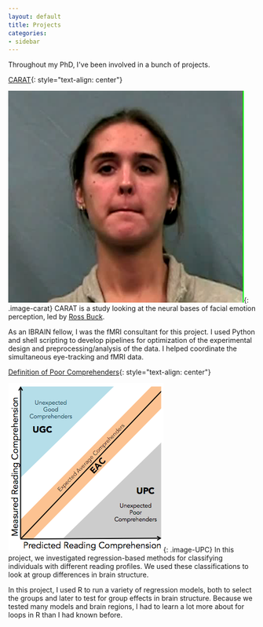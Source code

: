 ```yaml
---
layout: default
title: Projects
categories:
- sidebar
---
```


Throughout my PhD, I've been involved in a bunch of projects. 

[CARAT](https://github.com/kryherd/CARAT){: style="text-align: center"}

![CARAT](/CARAT.png){: .image-carat} CARAT is a study looking at the neural bases of facial emotion perception, led by [Ross Buck](https://github.com/kryherd/CARAT).  

As an IBRAIN fellow, I was the fMRI consultant for this project. I used Python and shell scripting to develop pipelines for optimization of the experimental design and preprocessing/analysis of the data. I helped coordinate the simultaneous eye-tracking and fMRI data.

[Definition of Poor Comprehenders](https://github.com/kryherd/definitionofPCs){: style="text-align: center"}

![CARAT](/RegMethod.png){: .image-UPC} In this project, we investigated regression-based methods for classifying individuals with different reading profiles. We used these classifications to look at group differences in brain structure.

In this project, I used R to run a variety of regression models, both to select the groups and later to test for group effects in brain structure. Because we tested many models and brain regions, I had to learn a lot more about for loops in R than I had known before.